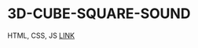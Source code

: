 # 3D-CUBE-SQUARE-SOUND
HTML, CSS, JS
[LINK](https://rawcdn.githack.com/Ayshyama/3D-CUBE-SQUARE-SOUND/f75ed9fdfeb2ecaeb3583784d1f9fe2b52baa8e0/helloworld-cube2.html)
